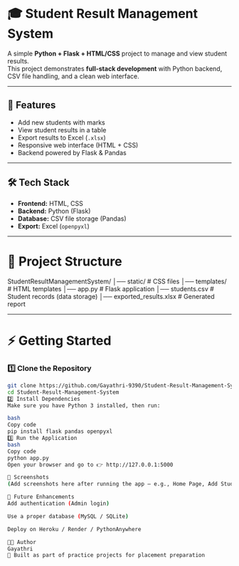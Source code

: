# 🎓 Student Result Management System

A simple **Python + Flask + HTML/CSS** project to manage and view student results.  
This project demonstrates **full-stack development** with Python backend, CSV file handling, and a clean web interface.  

---

## 🚀 Features
- Add new students with marks  
- View student results in a table  
- Export results to Excel (`.xlsx`)  
- Responsive web interface (HTML + CSS)  
- Backend powered by Flask & Pandas  

---

## 🛠 Tech Stack
- **Frontend:** HTML, CSS  
- **Backend:** Python (Flask)  
- **Database:** CSV file storage (Pandas)  
- **Export:** Excel (`openpyxl`)  

---

# 📂 Project Structure

StudentResultManagementSystem/
│── static/ # CSS files
│── templates/ # HTML templates
│── app.py # Flask application
│── students.csv # Student records (data storage)
│── exported_results.xlsx # Generated report


---

# ⚡ Getting Started

### 1️⃣ Clone the Repository
```bash
git clone https://github.com/Gayathri-9390/Student-Result-Management-System.git
cd Student-Result-Management-System
2️⃣ Install Dependencies
Make sure you have Python 3 installed, then run:

bash
Copy code
pip install flask pandas openpyxl
3️⃣ Run the Application
bash
Copy code
python app.py
Open your browser and go to 👉 http://127.0.0.1:5000

📸 Screenshots
(Add screenshots here after running the app — e.g., Home Page, Add Student Form, Results Page)

📌 Future Enhancements
Add authentication (Admin login)

Use a proper database (MySQL / SQLite)

Deploy on Heroku / Render / PythonAnywhere

👩‍💻 Author
Gayathri
📌 Built as part of practice projects for placement preparation 